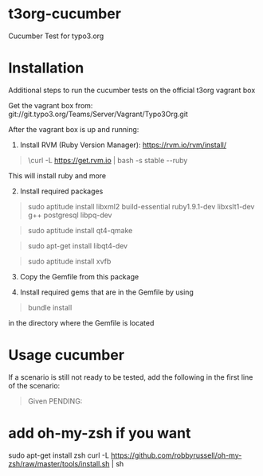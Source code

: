 t3org-cucumber
==============

Cucumber Test for typo3.org

Installation
=============

Additional steps to run the cucumber tests on the official t3org vagrant box

Get the vagrant box from: git://git.typo3.org/Teams/Server/Vagrant/Typo3Org.git

After the vagrant box is up and running:

1. Install RVM (Ruby Version Manager): https://rvm.io/rvm/install/

> \curl -L https://get.rvm.io | bash -s stable --ruby

This will install ruby and more

2. Install required packages

> sudo aptitude install libxml2 build-essential ruby1.9.1-dev libxslt1-dev g++ postgresql libpq-dev

> sudo aptitude install qt4-qmake

> sudo apt-get install libqt4-dev

> sudo aptitude install xvfb

3. Copy the Gemfile from this package

4. Install required gems that are in the Gemfile by using
> bundle install

in the directory where the Gemfile is located

Usage cucumber
===============

If a scenario is still not ready to be tested, add the following in the first line of the scenario:

> Given PENDING: <add a message here>

# add oh-my-zsh if you want
sudo apt-get install zsh
curl -L https://github.com/robbyrussell/oh-my-zsh/raw/master/tools/install.sh | sh
